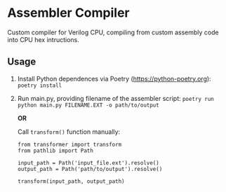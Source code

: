 # Assembler Compiler
Custom compiler for Verilog CPU, compiling from custom assembly code into CPU hex intructions. 

## Usage

1. Install Python dependences via Poetry (https://python-poetry.org):
    `poetry install`
2. Run main.py, providing filename of the assembler script:
    `poetry run python main.py FILENAME.EXT -o path/to/output`

    **OR**
    
    Call `transform()` function manually:
    ```
    from transformer import transform
    from pathlib import Path
    
    input_path = Path('input_file.ext').resolve()
    output_path = Path('path/to/output').resolve()
    
    transform(input_path, output_path)
    ```
